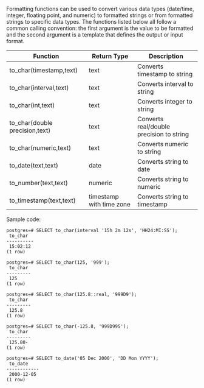 Formatting functions can be used to convert various data types (date/time, integer, floating point, and numeric) to formatted strings or from formatted strings to specific data types.
The functions listed below all follow a common calling convention: the first argument is the value to be formatted and the second argument is a template that defines the output or input format.

| **Function**                        | **Return Type**              | **Description**                 |
| ------------------------------- | ------------------------- | ------------------------ |
| to_char(timestamp,text)         | text                      | Converts timestamp to string        |
| to_char(interval,text)          | text                      | Converts interval to string         |
| to_char(int,text)               | text                      | Converts integer to string         |
| to_char(double  precision,text) | text                      | Converts real/double precision to string |
| to_char(numeric,text)           | text                      | Converts numeric to string         |
| to_date(text,text)              | date                      | Converts string to date         |
| to_number(text,text)            | numeric                   | Converts string to numeric         |
| to_timestamp(text,text)         | timestamp  with time zone | Converts string to timestamp       |

Sample code:
```
postgres=# SELECT to_char(interval '15h 2m 12s', 'HH24:MI:SS');
 to_char 
----------
 15:02:12
(1 row)
 
postgres=# SELECT to_char(125, '999');
 to_char 
---------
 125
(1 row)
 
postgres=# SELECT to_char(125.8::real, '999D9');
 to_char 
---------
 125.8
(1 row)
 
postgres=# SELECT to_char(-125.8, '999D99S');
 to_char 
---------
 125.80-
(1 row)
 
postgres=# SELECT to_date('05 Dec 2000', 'DD Mon YYYY');
 to_date 
------------
 2000-12-05
(1 row)
```

